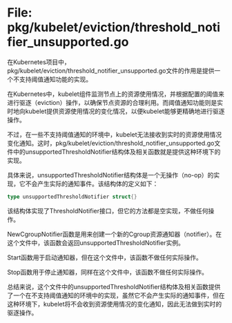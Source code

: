 # File: pkg/kubelet/eviction/threshold_notifier_unsupported.go

在Kubernetes项目中，pkg/kubelet/eviction/threshold_notifier_unsupported.go文件的作用是提供一个不支持阈值通知功能的实现。

在Kubernetes中，kubelet组件监测节点上的资源使用情况，并根据配置的阈值来进行驱逐（eviction）操作，以确保节点资源的合理利用。而阈值通知功能则是实时地向kubelet提供资源使用情况的变化情况，以便kubelet能够更精确地进行驱逐操作。

不过，在一些不支持阈值通知的环境中，kubelet无法接收到实时的资源使用情况变化通知。这时，pkg/kubelet/eviction/threshold_notifier_unsupported.go文件中的unsupportedThresholdNotifier结构体及相关函数就是提供这种环境下的实现。

具体来说，unsupportedThresholdNotifier结构体是一个无操作（no-op）的实现，它不会产生实际的通知事件。该结构体的定义如下：

```go
type unsupportedThresholdNotifier struct{}
```

该结构体实现了ThresholdNotifier接口，但它的方法都是空实现，不做任何操作。

NewCgroupNotifier函数是用来创建一个新的Cgroup资源通知器（notifier）。在这个文件中，该函数会返回unsupportedThresholdNotifier实例。

Start函数用于启动通知器，但在这个文件中，该函数不做任何实际操作。

Stop函数用于停止通知器，同样在这个文件中，该函数不做任何实际操作。

总结来说，这个文件中的unsupportedThresholdNotifier结构体及相关函数提供了一个在不支持阈值通知的环境中的实现，虽然它不会产生实际的通知事件，但在这种环境下，kubelet将不会收到资源使用情况的变化通知，因此无法做到实时的驱逐操作。

